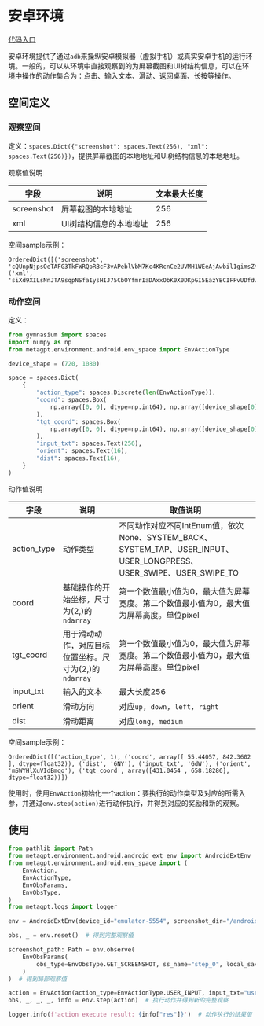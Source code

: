 # 安卓环境

[代码入口](https://github.com/geekan/MetaGPT/tree/main/metagpt/environment/android)

安卓环境提供了通过`adb`来操纵安卓模拟器（虚拟手机）或真实安卓手机的运行环境。一般的，可以从环境中直接观察到的为屏幕截图和UI树结构信息，可以在环境中操作的动作集合为：点击、输入文本、滑动、返回桌面、长按等操作。

## 空间定义

### 观察空间

定义：`spaces.Dict({"screenshot": spaces.Text(256), "xml": spaces.Text(256)})`，提供屏幕截图的本地地址和UI树结构信息的本地地址。

观察值说明

| 字段       | 说明                   | 文本最大长度 |
| ---------- | ---------------------- | ------------ |
| screenshot | 屏幕截图的本地地址     | 256          |
| xml        | UI树结构信息的本地地址 | 256          |

空间sample示例：

```
OrderedDict([('screenshot', 'cQUnpNjpsOeTAFG3TkFWRQpRBcF3vAPeblVbM7Kc4KRcnCe2UVMH1WEeAjAwbil1gimsZYztZBzrfIiYQY820ZEjOgFB'), ('xml', 'siXd9XILsNnJTA9sqpNSfaIysHIJ75CbOYfmrIaDAxxObK0X0DKpGI5EazYBCIFFvUDfdw8ZkHVHhWCSS7AIsD2p7mgu7766pRt37gjhY8cxb')])
```

### 动作空间

定义：

```python
from gymnasium import spaces
import numpy as np
from metagpt.environment.android.env_space import EnvActionType

device_shape = (720, 1080)

space = spaces.Dict(
    {
        "action_type": spaces.Discrete(len(EnvActionType)),
        "coord": spaces.Box(
            np.array([0, 0], dtype=np.int64), np.array([device_shape[0], device_shape[1]], dtype=np.int64)
        ),
        "tgt_coord": spaces.Box(
            np.array([0, 0], dtype=np.int64), np.array([device_shape[0], device_shape[1]], dtype=np.int64)
        ),
        "input_txt": spaces.Text(256),
        "orient": spaces.Text(16),
        "dist": spaces.Text(16),
    }
)
```

动作值说明

| 字段        | 说明                                                  | 取值说明                                                                                                            |
| ----------- | ----------------------------------------------------- | ------------------------------------------------------------------------------------------------------------------- |
| action_type | 动作类型                                              | 不同动作对应不同IntEnum值，依次None、SYSTEM_BACK、SYSTEM_TAP、USER_INPUT、USER_LONGPRESS、USER_SWIPE、USER_SWIPE_TO |
| coord       | 基础操作的开始坐标，尺寸为(2,)的`ndarray`             | 第一个数值最小值为0，最大值为屏幕宽度。第二个数值最小值为0，最大值为屏幕高度。单位pixel                             |
| tgt_coord   | 用于滑动动作，对应目标位置坐标。尺寸为(2,)的`ndarray` | 第一个数值最小值为0，最大值为屏幕宽度。第二个数值最小值为0，最大值为屏幕高度。单位pixel                             |
| input_txt   | 输入的文本                                            | 最大长度256                                                                                                         |
| orient      | 滑动方向                                              | 对应`up`，`down`，`left`，`right`                                                                                   |
| dist        | 滑动距离                                              | 对应`long`，`medium`                                                                                                |

空间sample示例：

```
OrderedDict([('action_type', 1), ('coord', array([ 55.44057, 842.3602 ], dtype=float32)), ('dist', '6NY'), ('input_txt', 'GdW'), ('orient', 'mSWYHlXuVIdBmqo'), ('tgt_coord', array([431.0454 , 658.18286], dtype=float32))])
```

使用时，使用`EnvAction`初始化一个action：要执行的动作类型及对应的所需入参，并通过`env.step(action)`进行动作执行，并得到对应的奖励和新的观察。

## 使用

```python
from pathlib import Path
from metagpt.environment.android.android_ext_env import AndroidExtEnv
from metagpt.environment.android.env_space import (
    EnvAction,
    EnvActionType,
    EnvObsParams,
    EnvObsType,
)
from metagpt.logs import logger

env = AndroidExtEnv(device_id="emulator-5554", screenshot_dir="/android/path/to/store/screenshot", xml_dir="/android/path/to/store/xml")

obs, _ = env.reset()  # 得到完整观察值

screenshot_path: Path = env.observe(
    EnvObsParams(
        obs_type=EnvObsType.GET_SCREENSHOT, ss_name="step_0", local_save_dir="/local/path/to/store/screenshot"
    )
)  # 得到局部观察值

action = EnvAction(action_type=EnvActionType.USER_INPUT, input_txt="user_input")  # 初始化一组动作值，关于用户输入文本。
obs, _, _, _, info = env.step(action)  # 执行动作并得到新的完整观察

logger.info(f'action execute result: {info["res"]}')  # 动作执行的结果值
```
